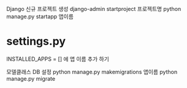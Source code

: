 Django 신규 프로젝트 생성
django-admin startproject 프로젝트명
python manage.py startapp 앱이름
# settings.py
INSTALLED_APPS = [] 에 앱 이름 추가 하기

모델클래스 DB 설정
python manage.py makemigrations 앱이름
python manage.py migrate